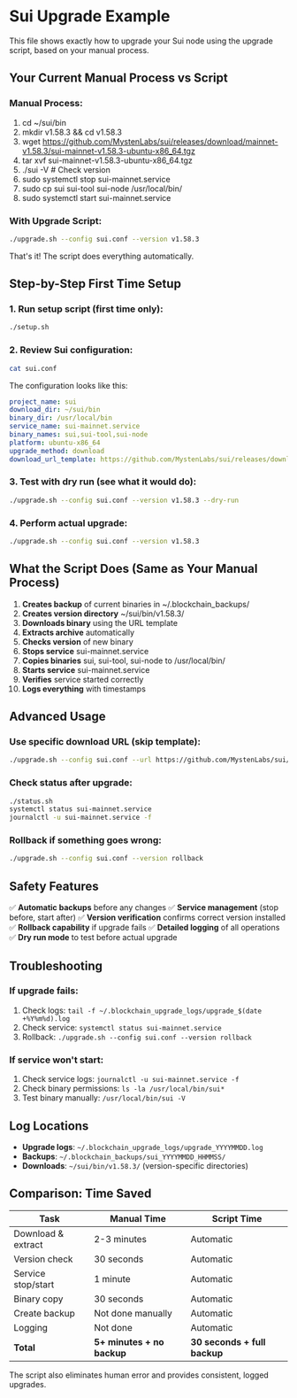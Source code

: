 # Sui Upgrade Example

This file shows exactly how to upgrade your Sui node using the upgrade script, based on your manual process.

## Your Current Manual Process vs Script

### Manual Process:
1. cd ~/sui/bin
2. mkdir v1.58.3 && cd v1.58.3
3. wget https://github.com/MystenLabs/sui/releases/download/mainnet-v1.58.3/sui-mainnet-v1.58.3-ubuntu-x86_64.tgz
4. tar xvf sui-mainnet-v1.58.3-ubuntu-x86_64.tgz
5. ./sui -V  # Check version
6. sudo systemctl stop sui-mainnet.service
7. sudo cp sui sui-tool sui-node /usr/local/bin/
8. sudo systemctl start sui-mainnet.service

### With Upgrade Script:
```bash
./upgrade.sh --config sui.conf --version v1.58.3
```

That's it! The script does everything automatically.

## Step-by-Step First Time Setup

### 1. Run setup script (first time only):
```bash
./setup.sh
```

### 2. Review Sui configuration:
```bash
cat sui.conf
```

The configuration looks like this:
```yaml
project_name: sui
download_dir: ~/sui/bin
binary_dir: /usr/local/bin
service_name: sui-mainnet.service
binary_names: sui,sui-tool,sui-node
platform: ubuntu-x86_64
upgrade_method: download
download_url_template: https://github.com/MystenLabs/sui/releases/download/mainnet-{VERSION}/sui-mainnet-{VERSION}-{PLATFORM}.tgz
```

### 3. Test with dry run (see what it would do):
```bash
./upgrade.sh --config sui.conf --version v1.58.3 --dry-run
```

### 4. Perform actual upgrade:
```bash
./upgrade.sh --config sui.conf --version v1.58.3
```

## What the Script Does (Same as Your Manual Process)

1. **Creates backup** of current binaries in ~/.blockchain_backups/
2. **Creates version directory** ~/sui/bin/v1.58.3/
3. **Downloads binary** using the URL template
4. **Extracts archive** automatically
5. **Checks version** of new binary
6. **Stops service** sui-mainnet.service
7. **Copies binaries** sui, sui-tool, sui-node to /usr/local/bin/
8. **Starts service** sui-mainnet.service
9. **Verifies** service started correctly
10. **Logs everything** with timestamps

## Advanced Usage

### Use specific download URL (skip template):
```bash
./upgrade.sh --config sui.conf --url https://github.com/MystenLabs/sui/releases/download/mainnet-v1.58.3/sui-mainnet-v1.58.3-ubuntu-x86_64.tgz
```

### Check status after upgrade:
```bash
./status.sh
systemctl status sui-mainnet.service
journalctl -u sui-mainnet.service -f
```

### Rollback if something goes wrong:
```bash
./upgrade.sh --config sui.conf --version rollback
```

## Safety Features

✅ **Automatic backups** before any changes
✅ **Service management** (stop before, start after)
✅ **Version verification** confirms correct version installed
✅ **Rollback capability** if upgrade fails
✅ **Detailed logging** of all operations
✅ **Dry run mode** to test before actual upgrade

## Troubleshooting

### If upgrade fails:
1. Check logs: `tail -f ~/.blockchain_upgrade_logs/upgrade_$(date +%Y%m%d).log`
2. Check service: `systemctl status sui-mainnet.service`
3. Rollback: `./upgrade.sh --config sui.conf --version rollback`

### If service won't start:
1. Check service logs: `journalctl -u sui-mainnet.service -f`
2. Check binary permissions: `ls -la /usr/local/bin/sui*`
3. Test binary manually: `/usr/local/bin/sui -V`

## Log Locations

- **Upgrade logs**: `~/.blockchain_upgrade_logs/upgrade_YYYYMMDD.log`
- **Backups**: `~/.blockchain_backups/sui_YYYYMMDD_HHMMSS/`
- **Downloads**: `~/sui/bin/v1.58.3/` (version-specific directories)

## Comparison: Time Saved

| Task | Manual Time | Script Time |
|------|-------------|-------------|
| Download & extract | 2-3 minutes | Automatic |
| Version check | 30 seconds | Automatic |
| Service stop/start | 1 minute | Automatic |
| Binary copy | 30 seconds | Automatic |
| Create backup | Not done manually | Automatic |
| Logging | Not done | Automatic |
| **Total** | **5+ minutes + no backup** | **30 seconds + full backup** |

The script also eliminates human error and provides consistent, logged upgrades.